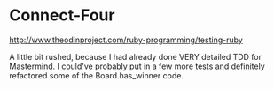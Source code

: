 # Connect-Four
http://www.theodinproject.com/ruby-programming/testing-ruby

A little bit rushed, because I had already done VERY detailed TDD for Mastermind.
I could've probably put in a few more tests and definitely refactored some of the Board.has_winner code.